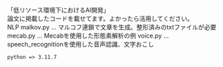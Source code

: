 「低リソース環境下におけるAI開発」  
論文に掲載したコードを載せてます。よかったら活用してください。  
NLP
  malkov.py ... マルコフ連鎖で文章を生成。整形済みのtxtファイルが必要
  mecab.py ... Mecabを使用した形態素解析の例
  voice.py ... speech_recognitionを使用した音声認識、文字おこし
  
```python => 3.11.7```
